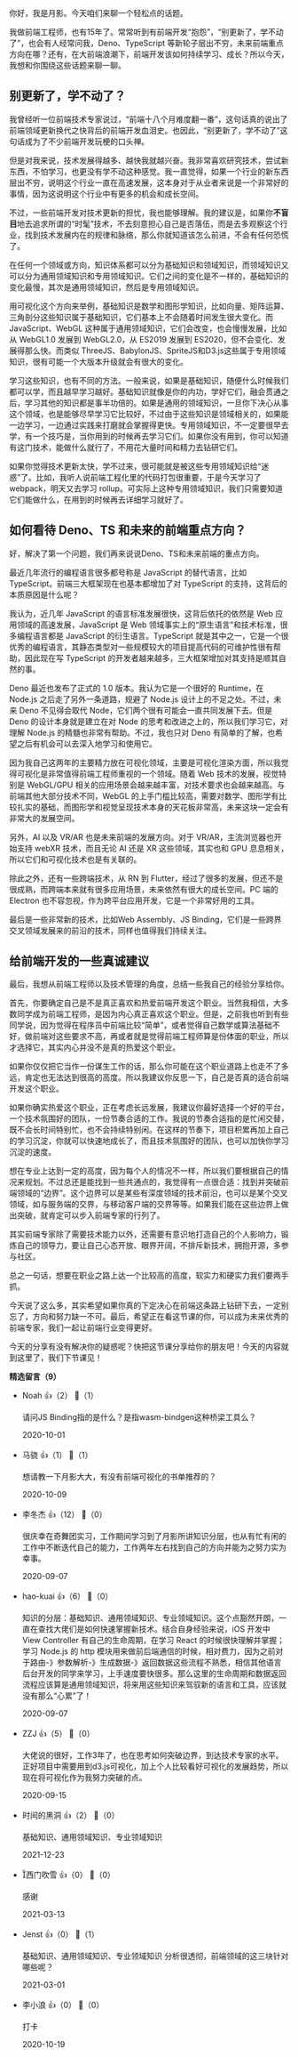 你好，我是月影。今天咱们来聊一个轻松点的话题。

我做前端工程师，也有15年了。常常听到有前端开发“抱怨”，“别更新了，学不动了”，也会有人经常问我，Deno、TypeScript 等新轮子层出不穷，未来前端重点方向在哪？还有，在大前端浪潮下，前端开发该如何持续学习、成长？所以今天，我想和你围绕这些话题来聊一聊。

## 别更新了，学不动了？

我曾经听一位前端技术专家说过，“前端十八个月难度翻一番”，这句话真的说出了前端领域更新换代之快背后的前端开发血泪史。也因此，“别更新了，学不动了”这句话成为了不少前端开发玩梗的口头禅。

但是对我来说，技术发展得越多、越快我就越兴奋。我非常喜欢研究技术，尝试新东西，不怕学习，也更没有学不动这种感觉。我一直觉得，如果一个行业的新东西层出不穷，说明这个行业一直在高速发展，这本身对于从业者来说是一个非常好的事情，因为这说明这个行业中有更多的机会和成长空间。

不过，一些前端开发对技术更新的担忧，我也能够理解。我的建议是，如果你**不盲目**地去追求所谓的“时髦”技术，不去刻意担心自己是否落伍，而是去多观察这个行业，找到技术发展内在的规律和脉络，那么你就知道该怎么前进，不会有任何恐慌了。

在任何一个领域或方向，知识体系都可以分为基础知识和领域知识，而领域知识又可以分为通用领域知识和专用领域知识。它们之间的变化是不一样的，基础知识的变化最慢，其次是通用领域知识，然后是专用领域知识。

用可视化这个方向来举例，基础知识是数学和图形学知识，比如向量、矩阵运算、三角剖分这些知识属于基础知识，它们基本上不会随着时间发生很大变化。而JavaScript、WebGL 这种属于通用领域知识，它们会改变，也会慢慢发展，比如从 WebGL1.0 发展到 WebGL2.0，从 ES2019 发展到 ES2020，但不会变化、发展得那么快。而类似 ThreeJS、BabylonJS、SpriteJS和D3.js这些属于专用领域知识，很有可能一个大版本升级就会有很大的变化。

学习这些知识，也有不同的方法。一般来说，如果是基础知识，随便什么时候我们都可以学，而且越早学习越好。基础知识就像是你的内功，学好它们，融会贯通之后，学习其他的知识都是事半功倍的。如果是通用的领域知识，一旦你下决心从事这个领域，也是能够尽早学习它比较好，不过由于这些知识是领域相关的，如果能一边学习，一边通过实践来打磨就会掌握得更快。专用领域知识，不一定要很早去学，有一个技巧是，当你用到的时候再去学习它们。如果你没有用到，你可以知道有这门技术，能做什么就行了，不用花大量时间和精力去钻研它们。

如果你觉得技术更新太快，学不过来，很可能就是被这些专用领域知识给“迷惑”了。比如，我听人说前端工程化里的代码打包很重要，于是今天学习了 webpack，明天又去学习 rollup。可实际上这种专用领域知识，我们只需要知道它们能做什么，在用到的时候再去详细学习就好了。

## 如何看待 Deno、TS 和未来的前端重点方向？

好，解决了第一个问题，我们再来说说Deno、TS和未来前端的重点方向。

最近几年流行的编程语言很多都号称是 JavaScript 的替代语言，比如 TypeScript。前端三大框架现在也基本都增加了对 TypeScript 的支持，这背后的本质原因是什么呢？

我认为，近几年 JavaScript 的语言标准发展很快，这背后依托的依然是 Web 应用领域的高速发展，JavaScript 是 Web 领域事实上的“原生语言”和技术标准，很多编程语言都是 JavaScript 的衍生语言。TypeScript 就是其中之一，它是一个很优秀的编程语言，其静态类型对一些规模较大的项目提高代码的可维护性很有帮助，因此现在写 TypeScript 的开发者越来越多，三大框架增加对其支持是顺其自然的事。

Deno 最近也发布了正式的 1.0 版本。我认为它是一个很好的 Runtime，在 Node.js 之后走了另外一条道路，规避了 Node.js 设计上的不足之处。不过，未来 Deno 不见得会取代 Node，它们两个很有可能会一直共同发展下去。但是 Deno 的设计本身就是建立在对 Node 的思考和改进之上的，所以我们学习它，对理解 Node.js 的精髓也非常有帮助。不过，我也只对 Deno 有简单的了解，也希望之后有机会可以去深入地学习和使用它。

因为我自己这两年的主要精力放在可视化领域，主要是可视化渲染方面，所以我觉得可视化是非常值得前端工程师重视的一个领域。随着 Web 技术的发展，视觉特别是 WebGL/GPU 相关的应用场景会越来越丰富，对技术要求也会越来越高。与前端其他大部分技术不同，WebGL 的上手门槛比较高，需要对数学、图形学有比较扎实的基础，而图形学和视觉呈现技术本身的天花板非常高，未来这块一定会有非常大的发展空间。

另外，AI 以及 VR/AR 也是未来前端的发展方向。对于 VR/AR，主流浏览器也开始支持 webXR 技术，而且无论 AI 还是 XR 这些领域，其实也和 GPU 息息相关，所以它们和可视化技术也是有关联的。

除此之外，还有一些跨端技术，从 RN 到 Flutter，经过了很多的发展，但还不是很成熟，而跨端本来就有很多应用场景，未来依然有很大的成长空间。PC 端的 Electron 也不容忽视，作为跨平台应用开发，它是一个非常好用的工具。

最后是一些非常新的技术，比如Web Assembly、JS Binding，它们是一些跨界交叉领域发展来的前沿的技术，同样也值得我们持续关注。

## 给前端开发的一些真诚建议

最后，我想从前端工程师以及技术管理的角度，总结一些我自己的经验分享给你。

首先，你要确定自己是不是真正喜欢和热爱前端开发这个职业。当然我相信，大多数同学成为前端工程师，是因为内心真正喜欢这个职业。但是，之前我也听到有些同学说，因为觉得在程序员中前端比较“简单”，或者觉得自己数学或算法基础不好，做前端对这些要求不高，再或者就是觉得前端工程师算是份体面的职业，所以才选择它，其实内心并没不是真的热爱这个职业。

如果你仅仅把它当作一份谋生工作的话，那么你可能在这个职业道路上也走不了多远，肯定也无法达到很高的高度。所以我建议你反思一下，自己是否真的适合前端开发这个职业。

如果你确实热爱这个职业，正在考虑长远发展，我建议你最好选择一个好的平台，一个技术氛围好的团队，一份节奏合适的工作。我说的节奏合适指的是忙闲交替，既不会长时间特别忙，也不会持续特别闲。在这样的节奏下，项目积累再加上自己的学习沉淀，你就可以快速地成长了，而且技术氛围好的团队，也可以加快你学习沉淀的速度。

想在专业上达到一定的高度，因为每个人的情况不一样，所以我们要根据自己的情况来规划。不过总还是能找到一些共通点的，我觉得有一点很合适：找到并突破前端领域的“边界”。这个边界可以是某些有深度领域的技术前沿，也可以是某个交叉领域，如与服务端的交界，与移动客户端的交界等等。如果我们能在这些边界上做出突破，就肯定可以步入前端专家的行列了。

其实前端专家除了需要技术能力以外，还需要有意识地打造自己的个人影响力，锻炼自己的领导力，要让自己心态开放、眼界开阔，不排斥新技术，拥抱开源，多参与社区。

总之一句话，想要在职业之路上达一个比较高的高度，软实力和硬实力我们要两手抓。

今天说了这么多，其实希望如果你真的下定决心在前端这条路上钻研下去，一定别忘了，方向和努力缺一不可。最后，希望正在看这节课的你，可以成为未来优秀的前端专家，我们一起让前端行业变得更好。

今天的分享有没有解决你的疑惑呢？快把这节课分享给你的朋友吧！今天的内容就到这里了，我们下节课见！
<div><strong>精选留言（9）</strong></div><ul>
<li><span>Noah</span> 👍（2） 💬（1）<p>请问JS Binding指的是什么？是指wasm-bindgen这种桥梁工具么？</p>2020-10-01</li><br/><li><span>马骁</span> 👍（1） 💬（1）<p>想请教一下月影大大，有没有前端可视化的书单推荐的？</p>2020-10-09</li><br/><li><span>李冬杰</span> 👍（12） 💬（0）<p>很庆幸在奇舞团实习，工作期间学习到了月影所讲知识分层，也从有忙有闲的工作中不断迭代自己的能力，工作两年左右找到自己的方向并能为之努力实为幸事。</p>2020-09-07</li><br/><li><span>hao-kuai</span> 👍（6） 💬（0）<p>知识的分层：基础知识、通用领域知识、专业领域知识。这个点豁然开朗，一直在查找大佬们是如何快速掌握新技术。结合自身经验来说，iOS 开发中 View Controller 有自己的生命周期，在学习 React 的时候很快理解并掌握；学习 Node.js 的 http 模块用来做前后端通信的时候，相对费力，因为之前对于路由-》参数解析-》生成数据-》返回数据这些流程不熟悉，相信其他语言后台开发的同学来学习，上手速度要快很多。那么这里的生命周期和数据返回流程应该算是通用领域知识，将来用这些知识来驾驭新的语言和工具，应该就没有那么“心累”了！</p>2020-09-07</li><br/><li><span>ZZJ</span> 👍（5） 💬（0）<p>大佬说的很好，工作3年了，也在思考如何突破边界，到达技术专家的水平。正好项目中需要用到d3.js可视化，加上个人比较看好可视化的发展趋势，所以现在将可视化作为我努力突破的点。</p>2020-09-15</li><br/><li><span>时间的黑洞</span> 👍（2） 💬（0）<p>基础知识、通用领域知识、专业领域知识</p>2021-12-23</li><br/><li><span>西门吹雪</span> 👍（0） 💬（0）<p>感谢</p>2021-03-13</li><br/><li><span>Jenst</span> 👍（0） 💬（1）<p>基础知识、通用领域知识、专业领域知识 分析很透彻，前端领域的这三块针对哪些呢？
</p>2021-03-01</li><br/><li><span>李小浪</span> 👍（0） 💬（0）<p>打卡</p>2020-10-19</li><br/>
</ul>